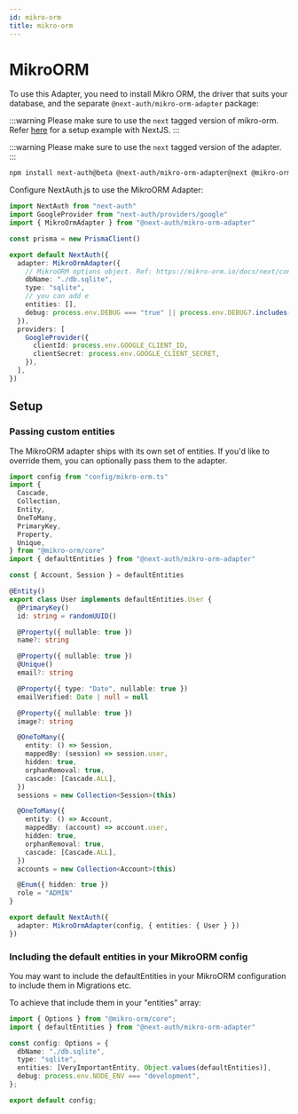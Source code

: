 ```yaml
---
id: mikro-orm
title: mikro-orm
---
```


# MikroORM

To use this Adapter, you need to install Mikro ORM, the driver that suits your database, and the separate `@next-auth/mikro-orm-adapter` package:

:::warning
Please make sure to use the `next` tagged version of mikro-orm. Refer [here](https://github.com/jonahallibone/mikro-orm-nextjs) for a setup example with NextJS.
:::

:::warning
Please make sure to use the `next` tagged version of the adapter.
:::

```bash npm2yarn
npm install next-auth@beta @next-auth/mikro-orm-adapter@next @mikro-orm/core@next @mikro-orm/[YOUR DRIVER]@next
```

Configure NextAuth.js to use the MikroORM Adapter:

```typescript title="pages/api/auth/[...nextauth].ts"
import NextAuth from "next-auth"
import GoogleProvider from "next-auth/providers/google"
import { MikroOrmAdapter } from "@next-auth/mikro-orm-adapter"

const prisma = new PrismaClient()

export default NextAuth({
  adapter: MikroOrmAdapter({
    // MikroORM options object. Ref: https://mikro-orm.io/docs/next/configuration#driver
    dbName: "./db.sqlite",
    type: "sqlite",
    // you can add e
    entities: [],
    debug: process.env.DEBUG === "true" || process.env.DEBUG?.includes("db"),
  }),
  providers: [
    GoogleProvider({
      clientId: process.env.GOOGLE_CLIENT_ID,
      clientSecret: process.env.GOOGLE_CLIENT_SECRET,
    }),
  ],
})
```

## Setup

### Passing custom entities

The MikroORM adapter ships with its own set of entities. If you'd like to override them, you can optionally pass them to the adapter.

```typescript title="pages/api/auth/[...nextauth].ts"
import config from "config/mikro-orm.ts"
import {
  Cascade,
  Collection,
  Entity,
  OneToMany,
  PrimaryKey,
  Property,
  Unique,
} from "@mikro-orm/core"
import { defaultEntities } from "@next-auth/mikro-orm-adapter"

const { Account, Session } = defaultEntities

@Entity()
export class User implements defaultEntities.User {
  @PrimaryKey()
  id: string = randomUUID()

  @Property({ nullable: true })
  name?: string

  @Property({ nullable: true })
  @Unique()
  email?: string

  @Property({ type: "Date", nullable: true })
  emailVerified: Date | null = null

  @Property({ nullable: true })
  image?: string

  @OneToMany({
    entity: () => Session,
    mappedBy: (session) => session.user,
    hidden: true,
    orphanRemoval: true,
    cascade: [Cascade.ALL],
  })
  sessions = new Collection<Session>(this)

  @OneToMany({
    entity: () => Account,
    mappedBy: (account) => account.user,
    hidden: true,
    orphanRemoval: true,
    cascade: [Cascade.ALL],
  })
  accounts = new Collection<Account>(this)

  @Enum({ hidden: true })
  role = "ADMIN"
}

export default NextAuth({
  adapter: MikroOrmAdapter(config, { entities: { User } })
})
```

### Including the default entities in your MikroORM config

You may want to include the defaultEntities in your MikroORM configuration to include them in Migrations etc.

To achieve that include them in your "entities" array:

```typescript title="config/mikro-orm.ts"
import { Options } from "@mikro-orm/core";
import { defaultEntities } from "@next-auth/mikro-orm-adapter"

const config: Options = {
  dbName: "./db.sqlite",
  type: "sqlite",
  entities: [VeryImportantEntity, Object.values(defaultEntities)],
  debug: process.env.NODE_ENV === "development",
};

export default config;
```
